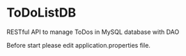 # ToDoListDB

RESTful API to manage ToDos in MySQL database with DAO

Before start please edit application.properties file.
